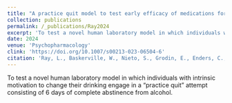 ```yaml
---
title: "A practice quit model to test early efficacy of medications for alcohol use disorder in a randomized clinical trial"
collection: publications
permalink: /_publications/Ray2024
excerpt: 'To test a novel human laboratory model in which individuals with intrinsic motivation to change their drinking engage in a “practice quit” attempt consisting of 6 days of complete abstinence from alcohol.'
date: 2024
venue: 'Psychopharmacology'
clink: 'https://doi.org/10.1007/s00213-023-06504-6'
citation: 'Ray, L., Baskerville, W., Nieto, S., Grodin, E., Enders, C., Kady, A., Meredith, L., Gillis, A., Leventhal, A., Ho, D., & Miotto, K. (2024). A Practice Quit Model to Test Early Efficacy of Medications for Alcohol Use Disorder in a Randomized Clinical Trial.  Psychopharmacology. doi: 10.1007/s00213-023-06504-6'
---
```

To test a novel human laboratory model in which individuals with intrinsic motivation to change their drinking engage in a “practice quit” attempt consisting of 6 days of complete abstinence from alcohol.

